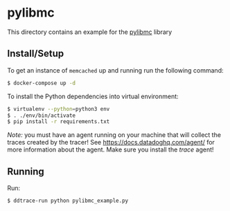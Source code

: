 # pylibmc

This directory contains an example for the [pylibmc][pylibmc] library

[pylibmc]: http://sendapatch.se/projects/pylibmc/


## Install/Setup

To get an instance of `memcached` up and running run the following command:

```sh
$ docker-compose up -d
```

To install the Python dependencies into virtual environment:

```sh
$ virtualenv --python=python3 env
$ . ./env/bin/activate
$ pip install -r requirements.txt
```

*Note:* you must have an agent running on your machine that will collect the
traces created by the tracer! See https://docs.datadoghq.com/agent/ for more
information about the agent. Make sure you install the *trace* agent!


## Running

Run:

```sh
$ ddtrace-run python pylibmc_example.py
```
